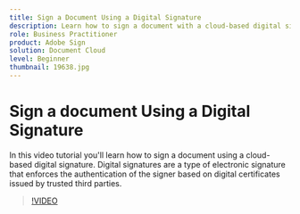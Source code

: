 ```yaml
---
title: Sign a Document Using a Digital Signature
description: Learn how to sign a document with a cloud-based digital signature
role: Business Practitioner
product: Adobe Sign
solution: Document Cloud
level: Beginner
thumbnail: 19638.jpg
---
```


# Sign a document Using a Digital Signature

In this video tutorial you'll learn how to sign a document using a cloud-based digital signature. Digital signatures are a type of electronic signature that enforces the authentication of the signer based on digital certificates issued by trusted third parties.

>[!VIDEO](https://video.tv.adobe.com/v/19638?hidetitle=true)